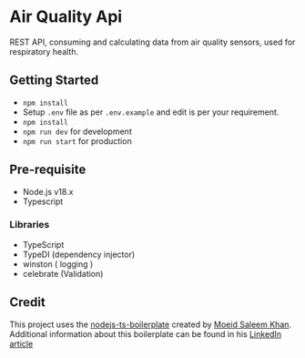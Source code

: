 # Air Quality Api

REST API, consuming and calculating data from air quality sensors, used for respiratory health.

## Getting Started

- `npm install`
- Setup `.env` file as per `.env.example` and edit is per your requirement.
- `npm install`
- `npm run dev` for development
- `npm run start` for production

## Pre-requisite

- Node.js v18.x
- Typescript

### Libraries

- TypeScript
- TypeDI (dependency injector)
- winston ( logging )
- celebrate (Validation)

## Credit

This project uses the [nodejs-ts-boilerplate](https://github.com/moeidsaleem/nodejs-ts-boilerplate) created by [Moeid Saleem Khan](https://moeidsaleem.com/). Additional information about this boilerplate can be found in his [LinkedIn article](https://www.linkedin.com/pulse/nodejs-ts-boilerplate-2023-moeid-saleem-khan-)
